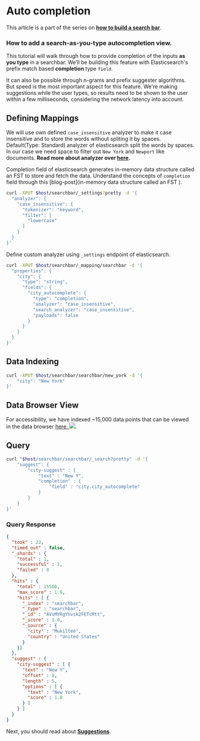 # Auto completion

This article is a part of the series on [**how to build a search bar**](https://github.com/appbaseio/esc/blob/master/searchbar/introduction.md).

### How to add a search-as-you-type autocompletion view.

This tutorial will walk through how to provide completion of the inputs **as you type** in a searchbar. We’ll be building this feature with Elasticsearch's prefix match based **completion** type `field`. 

It can also be possible through n-grams and prefix suggester algorithms. But speed is the most important aspect for this feature. We're making suggestions while the user types, so results need to be shown to the user within a few milliseconds, considering the network latency into account.

## Defining Mappings

We will use own defined `case_insensitive` analyzer to make it case insensitive and to store the words without spliting it by spaces. Default(Type: Standard) analyzer of elasticsearch split the words by spaces. In our case we need space to filter out `New York` and `Newport` like documents.
**Read more about analyzer over [here](https://www.elastic.co/blog/found-text-analysis-part-1).**

Completion field of elasticsearch generates in-memory data structure called an FST to store and fetch the data. Understand the concepts of `completion` field through this [blog-post](in-memory data structure called an FST ).  


```bash
curl -XPUT $host/searchbar/_settings?pretty -d '{
  "analyzer": {
    "case_insensitive": {
      "tokenizer": "keyword",
      "filter": [
        "lowercase"
      ]             
    }   
  }
}'
```
Define custom analyzer using `_settings` endpoint of elasticsearch. 

```bash
curl -XPUT $host/searchbar/_mapping/searchbar -d '{
  "properties": {
    "city": {
      "type": "string",
      "fields": {
        "city_autocomplete": {
          "type": "completion",
          "analyzer": "case_insensitive",
          "search_analyzer": "case_insensitive",
          "payloads": false
        }
      }
    }
  }
}'
```

## Data Indexing

```bash
curl -XPUT $host/searchbar/searchbar/new_york -d '{
    "city": "New York"
}'
```

## Data Browser View
For accessibility, we have indexed ~15,000 data points that can be viewed in the data browser [here. ![](https://i.imgur.com/rHOEixS.png)](https://opensource.appbase.io/dejavu/live/#?input_state=XQAAAALGAAAAAAAAAAA9iIqnY-B2BnTZGEQz6wkFsf75RGH_jHaI0iFldVUA8qAu_IuFdCiPbQoJXhucJFD7Tx0dCbrMnss3gpLkoGLSlzMWr0Rs78QzD1cInlCxvWqSgdLhvpBcAJW68g0Vhcn0xKzkLHaOzsy68EPdXOYucCl6c8hMMRGu3y4dlzbBXn60r5lbWVcwldsd4kUXc8NRk6kGMuYbn4Qx47XYODZCQPz6_vsDAwA).

## Query

```bash
curl "$host/searchbar/searchbar/_search?pretty" -d '{
    "suggest": {
        "city-suggest" : {
            "text" : "New Y",
            "completion" : {
                "field" : "city.city_autocomplete"
            }
        }
    }
}'
```

### Query Response

```json
{
  "took" : 22,
  "timed_out" : false,
  "_shards" : {
    "total" : 1,
    "successful" : 1,
    "failed" : 0
  },
  "hits" : {
    "total" : 15506,
    "max_score" : 1.0,
    "hits" : [ {
      "_index" : "searchbar",
      "_type" : "searchbar",
      "_id" : "AVsMYRgYhvsk2FETcMtt",
      "_score" : 1.0,
      "_source" : {
        "city" : "Mukilteo",
        "country" : "United States"
      }
    }]
  },
  "suggest" : {
    "city-suggest" : [ {
      "text" : "New Y",
      "offset" : 0,
      "length" : 5,
      "options" : [ {
        "text" : "New York",
        "score" : 1.0
      } ]
    } ]
  }
}
```

Next, you should read about [**Suggestions**](https://github.com/appbaseio/esc/blob/master/searchbar/suggestion.md).

